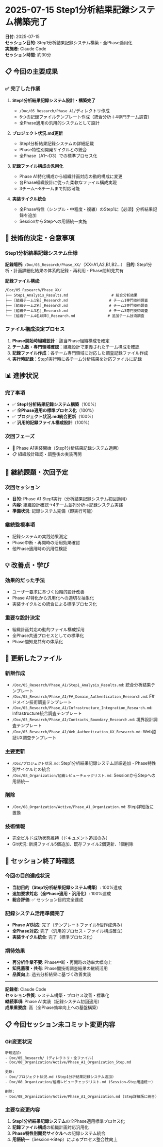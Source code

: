 # 2025-07-15 Step1分析結果記録システム構築完了

**日付**: 2025-07-15  
**セッション目的**: Step1分析結果記録システム構築・全Phase適用化  
**実施者**: Claude Code  
**セッション時間**: 約30分  

## 📋 今回の主要成果

### ✅ 完了した作業
1. **Step1分析結果記録システム設計・構築完了**
   - `/Doc/05_Research/Phase_A1/`ディレクトリ作成
   - 5つの記録ファイルテンプレート作成（統合分析＋4専門チーム調査）
   - 全Phase適用の汎用的システムとして設計

2. **プロジェクト状況.md更新**
   - Step1分析結果記録システムの詳細記載
   - Phase特性別開発サイクルとの統合
   - 全Phase（A1～D3）での標準プロセス化

3. **記録ファイル構成の汎用化**
   - Phase A1特化構成から組織計画対応の動的構成に変更
   - 各Phase組織設計に従った柔軟なファイル構成実現
   - 3チーム～8チームまで対応可能

4. **実装サイクル統合**
   - 全Phase特性（シンプル・中程度・複雑）のStep1に【必須】分析結果記録を追加
   - SessionからStepへの用語統一実施

## 🎯 技術的決定・合意事項

### Step1分析結果記録システム仕様
**記録場所**: `/Doc/05_Research/Phase_XX/`（XX=A1,A2,B1,B2...）
**目的**: Step1分析・計画詳細化結果の体系的記録・再利用・Phase間知見共有

**記録ファイル構成**:
```
/Doc/05_Research/Phase_XX/
├── Step1_Analysis_Results.md                    # 統合分析結果
├── [組織チーム1名]_Research.md                   # チーム1専門技術調査
├── [組織チーム2名]_Research.md                   # チーム2専門技術調査
├── [組織チーム3名]_Research.md                   # チーム3専門技術調査
└── [組織チーム4名以降]_Research.md               # 追加チーム技術調査
```

### ファイル構成決定プロセス
1. **Phase開始時組織設計**：該当Phase組織構成を確定
2. **チーム数・専門領域確認**：組織設計で定義されたチーム構成を確認
3. **記録ファイル作成**：各チーム専門領域に対応した調査記録ファイル作成
4. **実行時記録**：Step1実行時に各チーム分析結果を対応ファイルに記録

## 📊 進捗状況

### 完了事項
- ✅ **Step1分析結果記録システム構築**（100%）
- ✅ **全Phase適用の標準プロセス化**（100%）
- ✅ **プロジェクト状況.md統合更新**（100%）
- ✅ **汎用的記録ファイル構成設計**（100%）

### 次回フェーズ
- 🎯 Phase A1実装開始（Step1分析結果記録システム適用）
- 📋 組織設計確認・調整後の実装再開

## 🔄 継続課題・次回予定

### 次回セッション
- **目的**: Phase A1 Step1実行（分析結果記録システム初回適用）
- **内容**: 組織設計確認→4チーム並列分析→記録システム実践
- **準備状況**: 記録システム完備（即実行可能）

### 継続監視事項
- 記録システムの実践効果測定
- Phase中断・再開時の活用効果確認
- 他Phase適用時の汎用性検証

## 💡 改善点・学び

### 効果的だった手法
- ユーザー要求に基づく段階的設計改善
- Phase A1特化から汎用化への適切な抽象化
- 実装サイクルとの統合による標準プロセス化

### 重要な設計決定
- 組織計画対応の動的ファイル構成採用
- 全Phase共通プロセスとしての標準化
- Phase間知見共有の体系化

## 📁 更新したファイル

### 新規作成
- `/Doc/05_Research/Phase_A1/Step1_Analysis_Results.md`: 統合分析結果テンプレート
- `/Doc/05_Research/Phase_A1/F#_Domain_Authentication_Research.md`: F#ドメイン技術調査テンプレート
- `/Doc/05_Research/Phase_A1/Infrastructure_Integration_Research.md`: Infrastructure統合調査テンプレート
- `/Doc/05_Research/Phase_A1/Contracts_Boundary_Research.md`: 境界設計調査テンプレート
- `/Doc/05_Research/Phase_A1/Web_Authentication_UX_Research.md`: Web認証UX調査テンプレート

### 主要更新
- `/Doc/プロジェクト状況.md`: Step1分析結果記録システム詳細追加・Phase特性別サイクルとの統合
- `/Doc/08_Organization/組織レビューチェックリスト.md`: SessionからStepへの用語統一

### 削除
- `/Doc/08_Organization/Active/Phase_A1_Organization.md`: Step詳細版に置換

### 技術情報
- 完全ビルド成功状態維持（ドキュメント追加のみ）
- Git状況: 新規ファイル5個追加、既存ファイル2個更新、1個削除

## 🎯 セッション終了時確認

### 今回の目的達成状況
- **当初目的（Step1分析結果記録システム構築）**: 100%達成
- **追加要求対応（全Phase適用・汎用化）**: 100%達成
- **総合評価**: ✅ セッション目的完全達成

### 記録システム活用準備完了
- **Phase A1対応**: 完了（テンプレートファイル5個作成済み）
- **全Phase対応**: 完了（汎用的プロセス・ファイル構成確立）
- **実装サイクル統合**: 完了（標準プロセス化）

### 期待効果
- **再分析作業不要**: Phase中断・再開時の効率大幅向上
- **知見蓄積・共有**: Phase間技術調査結果の継続活用
- **品質向上**: 過去分析結果に基づく改善実装

---

**記録者**: Claude Code  
**セッション性質**: システム構築・プロセス改善・標準化  
**継続事項**: Phase A1実装（記録システム初回適用）  
**成果重要度**: 高（全Phase効率向上への基盤構築）

## 📋 今回セッション未コミット変更内容

### Git変更状況
```
新規追加:
- Doc/05_Research/ (ディレクトリ・全ファイル)
- Doc/08_Organization/Active/Phase_A1_Organization_Step.md

更新:
- Doc/プロジェクト状況.md (Step1分析結果記録システム追加)
- Doc/08_Organization/組織レビューチェックリスト.md (Session→Step用語統一)

削除:
- Doc/08_Organization/Active/Phase_A1_Organization.md (Step詳細版に統合)
```

### 主要な変更内容
1. **Step1分析結果記録システム**の全Phase適用標準プロセス化
2. **記録ファイル構成**の組織計画対応汎用化
3. **Phase特性別開発サイクル**への記録システム統合
4. **用語統一**（Session→Step）によるプロセス整合性向上